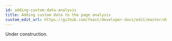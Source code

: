 ```yaml
---
id: adding-custom-data-analysis
title: Adding custom data to the page analysis
custom_edit_url: https://github.com/Yoast/developer-docs/edit/master/docs/customization/yoast-seo/adding-custom-data-analysis.md
---
```


Under construction.
